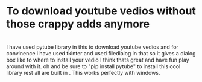 # To download youtube vedios without those crappy adds anymore
<br>
I have used pytube library in this to download youtube vedios and for convinence i have used tkinter and used filedialog in that so it gives a dialog box like  to where to install your vedio
I think thats great and have fun play around with it. oh and be sure to "pip install pytube" to install this cool library rest all are built in .
This works perfectly with windows.
